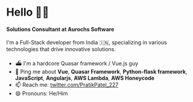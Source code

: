 # Hello 🙏🏽

#### Solutions Consultant at Aurochs Software

I'm a Full-Stack developer from India 🇮🇳, specializing in various technologies that drive innovative solutions.

- ⛴ I'm a hardcore Quasar framework / Vue.js guy
- 💬 Ping me about **Vue**, **Quasar Framework**, **Python-flask framework**, **JavaScript**, **Angularjs**, **AWS Lambda**, **AWS Honeycode**
- 📫 Reach me: [twitter.com/PratikPatel_227](https://twitter.com/PratikPatel_227)
- 😄 Pronouns: He/Him
